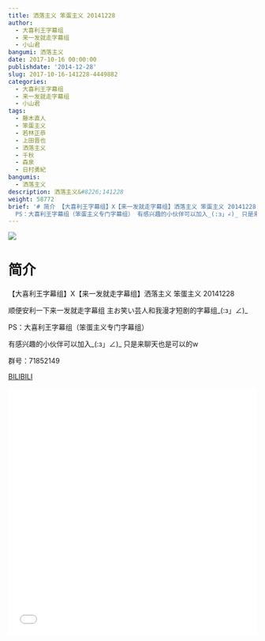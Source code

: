 ```yaml
---
title: 洒落主义 笨蛋主义 20141228
author:
  - 大喜利王字幕组
  - 来一发就走字幕组
  - 小山君
bangumi: 洒落主义
date: 2017-10-16 00:00:00
publishdate: '2014-12-28'
slug: 2017-10-16-141228-4449882
categories:
  - 大喜利王字幕组
  - 来一发就走字幕组
  - 小山君
tags:
  - 藤木直人
  - 笨蛋主义
  - 若林正恭
  - 上田晋也
  - 洒落主义
  - 千秋
  - 森泉
  - 日村勇紀
bangumis:
  - 洒落主义
description: 洒落主义&#8226;141228
weight: 58772
brief: '# 简介 【大喜利王字幕组】X【来一发就走字幕组】洒落主义 笨蛋主义 20141228 顺便安利一下来一发就走字幕组 主お笑い芸人和我漫才短剧的字幕组_(:з」∠)_
  PS：大喜利王字幕组（笨蛋主义专门字幕组） 有感兴趣的小伙伴可以加入_(:з」∠)_ 只是来聊天也是可以的w 群号：71852149'
---
```


![](https://i.imgur.com/sy8aXdQ.jpg)

# 简介  
【大喜利王字幕组】X【来一发就走字幕组】洒落主义 笨蛋主义 20141228 

顺便安利一下来一发就走字幕组 主お笑い芸人和我漫才短剧的字幕组_(:з」∠)_

PS：大喜利王字幕组（笨蛋主义专门字幕组） 

有感兴趣的小伙伴可以加入_(:з」∠)_  只是来聊天也是可以的w

群号：71852149

  [BILIBILI](https://www.bilibili.com/video/av4449882/)


<div class="vcontainer">  <iframe class='video' src="//www.bilibili.com/blackboard/player.html?aid=4449882" width="100%" height="500" frameborder="0" allowfullscreen="allowfullscreen"></iframe></div>

